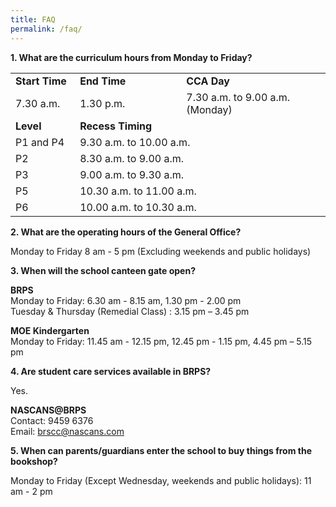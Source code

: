 ```yaml
---
title: FAQ
permalink: /faq/
---
```

<p><strong>1. What are the curriculum hours from Monday to Friday?</strong></p>
<table>
<tbody>
<tr>
<td width="107"><strong>Start Time</strong></td>
<td width="204"><strong>End Time</strong></td>
<td width="276"><strong>CCA Day</strong></td>
</tr>
<tr>
<td width="107">7.30 a.m.</td>
<td width="204">1.30 p.m.</td>
<td width="276">7.30 a.m. to 9.00 a.m. (Monday)</td>
</tr>
<tr>
<td width="107"><strong>Level</strong></td>
<td colspan="2" width="480"><strong>Recess Timing</strong></td>
</tr>
<tr>
<td width="107">P1 and P4</td>
<td colspan="2" width="480">9.30 a.m. to 10.00 a.m.</td>
</tr>
<tr>
<td>P2</td>
<td colspan="2">8.30 a.m. to 9.00 a.m.</td>
</tr>
<tr>
<td width="107">P3</td>
<td colspan="2" width="480">9.00 a.m. to 9.30 a.m.</td>
</tr>
<tr>
<td width="107">P5</td>
<td colspan="2" width="480">10.30 a.m. to 11.00 a.m.</td>
</tr>
<tr>
<td>P6</td>
<td colspan="2">10.00 a.m. to 10.30 a.m.</td>
</tr>
</tbody>
</table>
<p><strong>2. What are the operating hours of the General Office?</strong></p>
<p>Monday to Friday 8 am - 5 pm (Excluding weekends and public holidays)</p>
<p><strong>3. When will the school canteen gate open?</strong></p>
<p><strong>BRPS</strong><br />Monday to Friday: 6.30 am - 8.15 am, 1.30 pm - 2.00 pm<br />Tuesday &amp; Thursday (Remedial Class) : 3.15 pm &ndash; 3.45 pm</p>
<p><strong>MOE Kindergarten</strong><br />Monday to Friday: 11.45 am - 12.15 pm, 12.45 pm - 1.15 pm, 4.45 pm &ndash; 5.15 pm</p>
<p><strong>4. Are student care services available in BRPS?</strong></p>
<p>Yes.</p>
<p><strong>NASCANS@BRPS</strong><br />Contact: 9459 6376<br />Email:&nbsp;<a href="mailto:brscc@nascans.com">brscc@nascans.com</a></p>
<p><strong>5. When can parents/guardians enter the school to buy things from the bookshop?</strong></p>
<p>Monday to Friday (Except Wednesday, weekends and public holidays): 11 am - 2 pm</p>